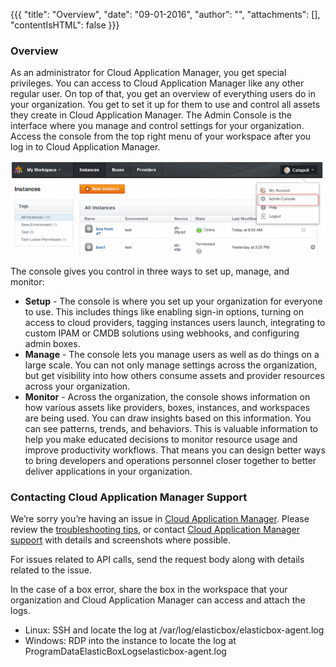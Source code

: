 {{{
"title": "Overview",
"date": "09-01-2016",
"author": "",
"attachments": [],
"contentIsHTML": false
}}}

### Overview

As an administrator for Cloud Application Manager, you get special privileges. You can access to Cloud Application Manager like any other regular user. On top of that, you get an overview of everything users do in your organization. You get to set it up for them to use and control all assets they create in Cloud Application Manager.
The Admin Console is the interface where you manage and control settings for your organization. Access the console from the top right menu of your workspace after you log in to Cloud Application Manager.

![admin-overview1.png](../images/cloud-application-manager/admin-overview1.png)

The console gives you control in three ways to set up, manage, and monitor:

* **Setup** - The console is where you set up your organization for everyone to use. This includes things like enabling sign-in options, turning on access to cloud providers, tagging instances users launch, integrating to custom IPAM or CMDB solutions using webhooks, and configuring admin boxes.
* **Manage** - The console lets you manage users as well as do things on a large scale. You can not only manage settings across the organization, but get visibility into how others consume assets and provider resources across your organization.
* **Monitor** - Across the organization, the console shows information on how various assets like providers, boxes, instances, and workspaces are being used. You can draw insights based on this information. You can see patterns, trends, and behaviors. This is valuable information to help you make educated decisions to monitor resource usage and improve productivity workflows. That means you can design better ways to bring developers and operations personnel closer together to better deliver applications in your organization.

### Contacting Cloud Application Manager Support

We’re sorry you’re having an issue in [Cloud Application Manager](//www.ctl.io/cloud-application-manager/). Please review the [troubleshooting tips](./troubleshooting-tips.md), or contact [Cloud Application Manager support](mailto:support@elasticbox.com) with details and screenshots where possible.

For issues related to API calls, send the request body along with details related to the issue.

In the case of a box error, share the box in the workspace that your organization and Cloud Application Manager can access and attach the logs.
* Linux: SSH and locate the log at /var/log/elasticbox/elasticbox-agent.log
* Windows: RDP into the instance to locate the log at ProgramDataElasticBoxLogselasticbox-agent.log
